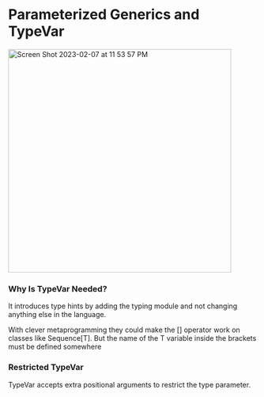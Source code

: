 # Parameterized Generics and TypeVar
<img width="451" alt="Screen Shot 2023-02-07 at 11 53 57 PM" src="https://user-images.githubusercontent.com/73077953/217468154-6d18fc5c-7247-4102-97e5-780cbdee0713.png">

### Why Is TypeVar Needed?
It introduces type hints by adding the typing module and not changing anything else in the language.

With clever metaprogramming they could make the [] operator work on classes like Sequence[T]. But the name of the T variable inside the brackets must be defined somewhere

### Restricted TypeVar
TypeVar accepts extra positional arguments to restrict the type parameter.
